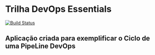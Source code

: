 # Trilha DevOps Essentials

<!-- Altere a Flag abaixo com sua URL do Travis -->
[![Build Status](https://travis-ci.org/jonathanccardoso/DevOpsLab-HelloWorld.svg?branch=master)](https://travis-ci.org/jonathanccardoso/DevOpsLab-HelloWorld)

## Aplicação criada para exemplificar o Ciclo de uma PipeLine DevOps
